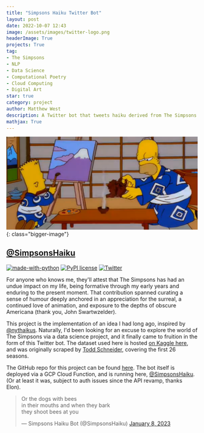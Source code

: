 ```yaml
---
title: "Simpsons Haiku Twitter Bot"
layout: post
date: 2022-10-07 12:43  
image: /assets/images/twitter-logo.png
headerImage: True
projects: True
tag:
- The Simpsons
- NLP
- Data Science
- Computational Poetry
- Cloud Computing
- Digital Art
star: true
category: project
author: Matthew West
description: A Twitter bot that tweets haiku derived from The Simpsons
mathjax: True
---
```


![png](/assets/images/47_ronin.png){: class="bigger-image"}


## [@SimpsonsHaiku](https://twitter.com/SimpsonsHaiku)
[![made-with-python](https://img.shields.io/badge/Made%20with-Python-1f425f.svg)](https://www.python.org/)
[![PyPI license](https://img.shields.io/pypi/l/ansicolortags.svg)](https://github.com/mwestt/simpsons-haiku/blob/main/LICENSE)
[![Twitter](https://badgen.net/badge/icon/twitter?icon=twitter&label)](https://twitter.com/SimpsonsHaiku)

For anyone who knows me, they'll attest that The Simpsons has had an undue impact on my life, being formative through my early years and enduring to the present moment. That contribution spanned curating a sense of humour deeply anchored in an appreciation for the surreal, a continued love of animation, and exposure to the depths of obscure Americana (thank you, John Swartwzelder).

This project is the implementation of an idea I had long ago, inspired by [@nythaikus](https://twitter.com/nythaikus). Naturally, I'd been looking for an excuse to explore the world of The Simpsons via a data science project, and it finally came to fruition in the form of this Twitter bot. The dataset used here is hosted [on Kaggle here](https://www.kaggle.com/datasets/prashant111/the-simpsons-dataset), and was originally scraped by [Todd Schneider](https://toddwschneider.com/posts/the-simpsons-by-the-data/), covering the first 26 seasons. 

The GitHub repo for this project can be found [here](https://github.com/mwestt/simpsons-haiku). The bot itself is deployed via a GCP Cloud Function, and is running here, [@SimpsonsHaiku](https://twitter.com/nythaikus). (Or at least it was, subject to auth issues since the API revamp, thanks Elon).



<blockquote class="twitter-tweet"><p lang="en" dir="ltr">Or the dogs with bees<br>in their mouths and when they bark<br>they shoot bees at you</p>&mdash; Simpsons Haiku Bot (@SimpsonsHaiku) <a href="https://twitter.com/SimpsonsHaiku/status/1612056551015043074?ref_src=twsrc%5Etfw">January 8, 2023</a></blockquote> <script async src="https://platform.twitter.com/widgets.js" charset="utf-8"></script>